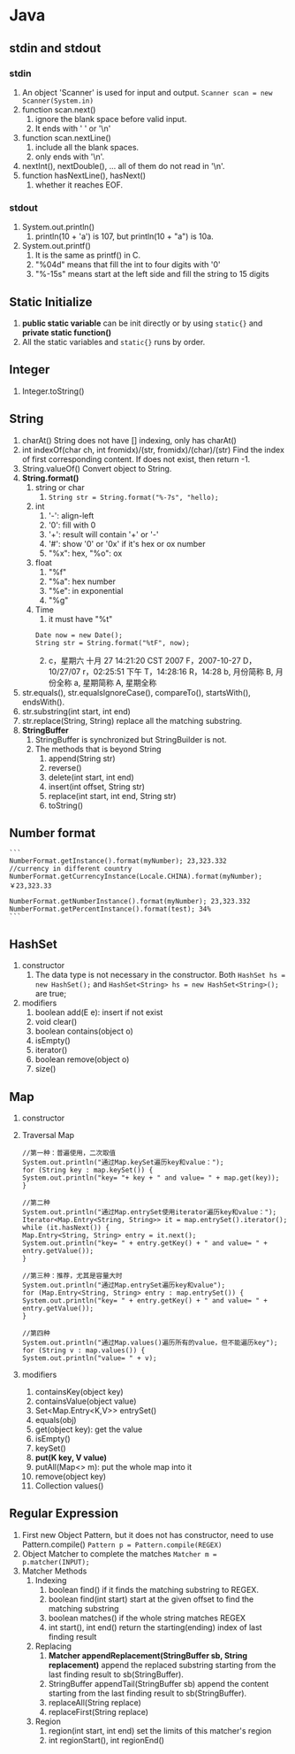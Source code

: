 # Java

## stdin and stdout

### stdin
1. An object 'Scanner' is used for input and output. `Scanner scan = new Scanner(System.in)`
2. function scan.next() 
    1. ignore the blank space before valid input.
    2. It ends with ' ' or '\n'
3. function scan.nextLine()
    1. include all the blank spaces.
    2. only ends with '\n'.
4. nextInt(), nextDouble(), ... all of them do not read in '\n'.
5. function hasNextLine(), hasNext()
    1. whether it reaches EOF.

### stdout
1. System.out.println()
    1. println(10 + 'a') is 107, but println(10 + "a") is 10a.
2. System.out.printf()
    1. It is the same as printf() in C.
    2. "%04d" means that fill the int to four digits with '0'
    3. "%-15s" means start at the left side and fill the string to 15 digits


## Static Initialize

1. **public static variable** can be init directly or by using `static{}` and **private static function()**
2. All the static variables and `static{}` runs by order.

## Integer

1. Integer.toString()


## String

1. charAt()
    String does not have [] indexing, only has charAt()
2. int indexOf(char ch, int fromidx)/(str, fromidx)/(char)/(str)
    Find the index of first corresponding content. If does not exist, then return -1.
3. String.valueOf()
    Convert object to String.
4. **String.format()**
    1. string or char
        1. `String str = String.format("%-7s", "hello);`
    2. int
        1. '-': align-left
        2. '0': fill with 0
        3. '+': result will contain '+' or '-'
        4. '#': show '0' or '0x' if it's hex or ox number
        5. "%x": hex, "%o": ox
    3. float
        1. "%f"
        2. "%a": hex number
        3. "%e": in exponential 
        4. "%g"
    4. Time
        1. it must have "%t"
        ```
        Date now = new Date();
        String str = String.format("%tF", now);
        ```
        2. c，星期六 十月 27 14:21:20 CST 2007
            F，2007-10-27
            D，10/27/07
            r，02:25:51 下午
            T，14:28:16
            R，14:28
            b, 月份简称
            B, 月份全称
            a, 星期简称
            A, 星期全称
5. str.equals(), str.equalsIgnoreCase(), compareTo(), startsWith(), endsWith().
6. str.substring(int start, int end)
7. str.replace(String, String)
    replace all the matching substring.
8. **StringBuffer**
    1. StringBuffer is synchronized but StringBuilder is not.
    2. The methods that is beyond String
        1. append(String str)
        2. reverse()
        3. delete(int start, int end)
        4. insert(int offset, String str)
        5. replace(int start, int end, String str)
        6. toString()


## Number format

    ```
    NumberFormat.getInstance().format(myNumber); 23,323.332
    //currency in different country
    NumberFormat.getCurrencyInstance(Locale.CHINA).format(myNumber); ￥23,323.33
    
    NumberFormat.getNumberInstance().format(myNumber); 23,323.332
    NumberFormat.getPercentInstance().format(test); 34%
    ```


## HashSet

1. constructor
    1. The data type is not necessary in the constructor. Both `HashSet hs = new HashSet();` and `HashSet<String> hs = new HashSet<String>();` are true;
2. modifiers
    1. boolean add(E e): insert if not exist
    2. void clear()
    3. boolean contains(object o)
    4. isEmpty()
    5. iterator()
    6. boolean remove(object o)
    7. size()


## Map

1. constructor

2. Traversal Map
    ```
    //第一种：普遍使用，二次取值
    System.out.println("通过Map.keySet遍历key和value：");
    for (String key : map.keySet()) {
    System.out.println("key= "+ key + " and value= " + map.get(key));
    }
    
    //第二种
    System.out.println("通过Map.entrySet使用iterator遍历key和value：");
    Iterator<Map.Entry<String, String>> it = map.entrySet().iterator();
    while (it.hasNext()) {
    Map.Entry<String, String> entry = it.next();
    System.out.println("key= " + entry.getKey() + " and value= " + entry.getValue());
    }
    
    //第三种：推荐，尤其是容量大时
    System.out.println("通过Map.entrySet遍历key和value");
    for (Map.Entry<String, String> entry : map.entrySet()) {
    System.out.println("key= " + entry.getKey() + " and value= " + entry.getValue());
    }
    
    //第四种
    System.out.println("通过Map.values()遍历所有的value，但不能遍历key");
    for (String v : map.values()) {
    System.out.println("value= " + v);
    ```
3. modifiers
    1. containsKey(object key)
    2. containsValue(object value)
    3. Set<Map.Entry<K,V>> entrySet()
    4. equals(obj)
    5. get(object key): get the value
    6. isEmpty()
    7. keySet()
    8. **put(K key, V value)**
    9. putAll(Map<> m): put the whole map into it
    10. remove(object key)
    11. Collection<V> values()

## Regular Expression

1. First new Object Pattern, but it does not has constructor, need to use Pattern.compile()
    `Pattern p = Pattern.compile(REGEX)`
2. Object Matcher to complete the matches
    `Matcher m = p.matcher(INPUT);`
3. Matcher Methods
    1. Indexing
        1. boolean find()
            if it finds the matching substring to REGEX.
        2. boolean find(int start)
            start at the given offset to find the matching substring
        3. boolean matches()
            if the whole string matches REGEX
        4. int start(), int end()
            return the starting(ending) index of last finding result
    2. Replacing
        1. **Matcher appendReplacement(StringBuffer sb, String replacement)**
            append the replaced substring starting from the last finding result to sb(StringBuffer).
        2. StringBuffer appendTail(StringBuffer sb)
            append the content starting from the last finding result to sb(StringBuffer).
        3. replaceAll(String replace)
        4. replaceFirst(String replace)
    3. Region
        1. region(int start, int end)
            set the limits of this matcher's region
        2. int regionStart(), int regionEnd()

